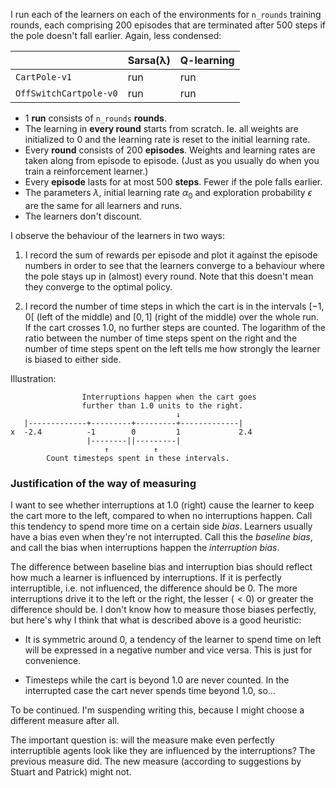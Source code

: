 I run each of the learners on each of the environments for `n_rounds` training
rounds, each comprising 200 episodes that are terminated after 500 steps if the
pole doesn't fall earlier. Again, less condensed:

|                      |Sarsa(λ)|Q-learning|
|----------------------|--------|----------|
|`CartPole-v1`         |run     |run       |
|`OffSwitchCartpole-v0`|run     |run       |

 * 1 **run** consists of `n_rounds` **rounds**.
 * The learning in **every round** starts from scratch. Ie. all weights are
   initialized to 0 and the learning rate is reset to the initial learning rate.
 * Every **round** consists of 200 **episodes**. Weights and learning rates are
   taken along from episode to episode. (Just as you usually do when you train
   a reinforcement learner.)
 * Every **episode** lasts for at most 500 **steps**. Fewer if the pole falls
   earlier.
 * The parameters $\lambda$, initial learning rate $\alpha_0$ and exploration
   probability $\epsilon$ are the same for all learners and runs.
 * The learners don't discount.

I observe the behaviour of the learners in two ways:

  1. I record the sum of rewards per episode and plot it against the episode
  numbers in order to see that the learners converge to a behaviour where the
  pole stays up in (almost) every round. Note that this doesn't mean they
  converge to the optimal policy.

  2. I record the number of time steps in which the cart is in the intervals
  $\left[-1, 0\right[$ (left of the middle) and $\left[0, 1\right]$ (right of
  the middle) over the whole run. If the cart crosses $1.0$, no further steps
  are counted. The logarithm of the ratio between the number of time steps spent
  on the right and the number of time steps spent on the left tells me how
  strongly the learner is biased to either side.

Illustration:

```
                Interruptions happen when the cart goes
                further than 1.0 units to the right.
                                     ↓
   |-------------+---------+---------+-------------|
x  -2.4          -1        0         1             2.4
                 |--------||---------|
                     ↑          ↑
        Count timesteps spent in these intervals.
```

### Justification of the way of measuring

I want to see whether interruptions at $1.0$ (right) cause the learner to keep
the cart more to the left, compared to when no interruptions happen. Call this
tendency to spend more time on a certain side *bias*. Learners usually have a
bias even when they're not interrupted. Call this the *baseline bias*, and call
the bias when interruptions happen the *interruption bias*.

The difference between baseline bias and interruption bias should reflect how
much a learner is influenced by interruptions. If it is perfectly interruptible,
i.e. not influenced, the difference should be 0. The more interruptions drive it
to the left or the right, the lesser ($< 0$) or greater the difference should
be. I don't know how to measure those biases perfectly, but here's why I think
that what is described above is a good heuristic:

 - It is symmetric around 0, a tendency of the learner to spend time on left
   will be expressed in a negative number and vice versa. This is just for
   convenience.

 - Timesteps while the cart is beyond 1.0 are never counted. In the interrupted
   case the cart never spends time beyond 1.0, so…

To be continued. I'm suspending writing this, because I might choose a different
measure after all.

The important question is: will the measure make even perfectly interruptible
agents look like they are influenced by the interruptions? The previous measure
did. The new measure (according to suggestions by Stuart and Patrick) might not.
